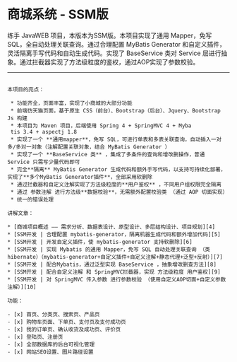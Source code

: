 # 商城系统  - SSM版

练手 JavaWEB 项目，本版本为SSM版。本项目实现了通用 Mapper，免写 SQL，全自动处理关联查询。通过合理配置 MyBatis Generator 和自定义插件，灵活隔离手写代码和自动生成代码。实现了 BaseService 类对 Service 层进行抽象。通过拦截器实现了方法级粒度的鉴权，通过AOP实现了参数校验。

---
~~~

本项目的亮点：

 * 功能齐全，页面丰富，实现了小商城的大部分功能
 * 前端仿天猫页面，基于原生 CSS（前台）、Bootstrap（后台）、Jquery、Bootstrap Js 构建
 * 本项目为 Maven 项目，后端使用 Spring 4 + SpringMVC 4 + Myba
 tis 3.4 + aspectj 1.8
 * 实现了一个 **通用mapper**，免写 SQL，可进行单表和多表关联查询，自动插入一对多/多对一对象（注解配置关联对象，结合 MyBatis Generator ）
 * 实现了一个 **BaseService 类** ，集成了多条件的查询和增改删操作，普通 Service 只需写少量代码即可
 * 完全**隔离** MyBatis Generator 生成代码和额外手写代码，以支持可持续化部署，实现了**多个MyBatis Generator插件**，全部采用软删除
 * 通过拦截器和自定义注解实现了方法级粒度的**用户鉴权** ，不同用户组权限完全隔离
 * 通过 参数注解 进行方法级**数据校验**，无需额外配置校验类 （通过 AOP 切面实现）
 * 统一的错误处理
  ~~~
  ~~~
讲解文章：  

  * [商城项目概述 —— 需求分析、数据表设计、原型设计、多层结构设计、项目规划][4]
  * [SSM开发 | 合理配置 mybatis-generator，隔离机器生成代码和额外增加代码][5]
  * [SSM开发 | 开发自定义插件，使 mybatis-generator 支持软删除][6]
  * [SSM开发 | 实现 Mybatis 的通用 Mapper，免写 SQL 自动处理关联查询 （类hibernate）（mybatis-generator+自定义插件+自定义注解+静态代理+泛型+反射）][7]
  * [SSM开发 | 配合Mybatis，通过泛型实现 BaseService ，抽象增改删查方法][8]
  * [SSM开发 | 配合自定义注解 和 SpringMVC拦截器，实现 方法级粒度 用户鉴权][9]
  * [SSM开发 | 对 SpringMVC 传入参数 进行参数校验 （使用自定义AOP切面+自定义参数注解）][10]
  ~~~
  
  ~~~
功能： 

 - [x] 首页、分类页、搜索页、产品页
 - [x] 购物车页面、下单页、支付页及支付成功页
 - [x] 我的订单页、确认收货及成功页、评价页
 - [x] 登陆页、注册页
 - [x] 全部数据库的后台可视化管理
 - [x] 网站SEO设置、图片路径设置
~~~